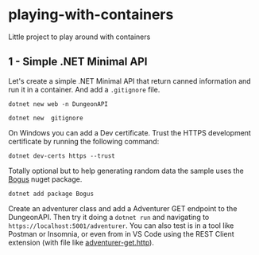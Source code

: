 # playing-with-containers
Little project to play around with containers

## 1 - Simple .NET Minimal API 

Let's create a simple .NET Minimal API that return canned information and run it in a container. And add a `.gitignore` file.

```dotnetcli
dotnet new web -n DungeonAPI

dotnet new  gitignore 
```

On Windows you can add a Dev certificate. Trust the HTTPS development certificate by running the following command:

```dotnetcli
dotnet dev-certs https --trust
```

Totally optional but to help generating random data the sample uses the [Bogus](https://www.nuget.org/packages/Bogus) nuget package.

```dotnetcli
dotnet add package Bogus
```

Create an adventurer class and add a Adventurer GET endpoint to the DungeonAPI. Then try it doing a `dotnet run` and navigating to `https://localhost:5001/adventurer`. You can also test is in a tool like Postman or Insomnia, or even from in VS Code using the REST Client extension (with file like [adventurer-get.http](./DungeonAPI/test/adventurer-get.http)).


